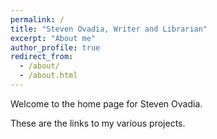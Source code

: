 ```yaml
---
permalink: /
title: "Steven Ovadia, Writer and Librarian"
excerpt: "About me"
author_profile: true
redirect_from: 
  - /about/
  - /about.html
---
```


Welcome to the home page for Steven Ovadia.

These are the links to my various projects.
